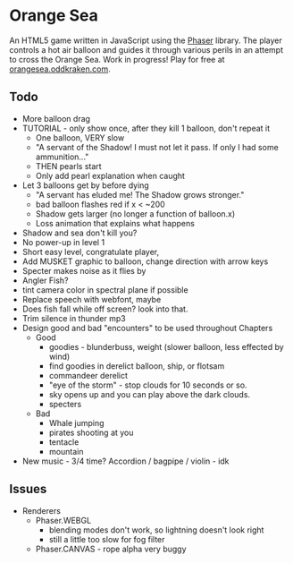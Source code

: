 # Orange Sea

An HTML5 game written in JavaScript using the [Phaser](http://phaser.io) library. The player controls a hot air balloon and guides it through various perils in an attempt to cross the Orange Sea. Work in progress! Play for free at [orangesea.oddkraken.com](http://orangesea.oddkraken.com).

## Todo

* More balloon drag
* TUTORIAL - only show once, after they kill 1 balloon, don't repeat it
    * One balloon, VERY slow
    * "A servant of the Shadow! I must not let it pass. If only I had some ammunition..."
    * THEN pearls start
    * Only add pearl explanation when caught
* Let 3 balloons get by before dying
    * "A servant has eluded me! The Shadow grows stronger."
    * bad balloon flashes red if x < ~200
    * Shadow gets larger (no longer a function of balloon.x)
    * Loss animation that explains what happens
* Shadow and sea don't kill you?
* No power-up in level 1
* Short easy level, congratulate player,
* Add MUSKET graphic to balloon, change direction with arrow keys
* Specter makes noise as it flies by
* Angler Fish?
* tint camera color in spectral plane if possible
* Replace speech with webfont, maybe
* Does fish fall while off screen? look into that.
* Trim silence in thunder mp3
* Design good and bad "encounters" to be used throughout Chapters
    * Good
        * goodies - blunderbuss, weight (slower balloon, less effected by wind)
        * find goodies in derelict balloon, ship, or flotsam
        * commandeer derelict
        * "eye of the storm" - stop clouds for 10 seconds or so.
        * sky opens up and you can play above the dark clouds.
        * specters
    * Bad
        * Whale jumping
        * pirates shooting at you
        * tentacle
        * mountain
* New music - 3/4 time? Accordion / bagpipe / violin - idk

## Issues

* Renderers
    * Phaser.WEBGL
        * blending modes don't work, so lightning doesn't look right
        * still a little too slow for fog filter
    * Phaser.CANVAS - rope alpha very buggy
